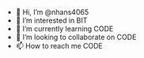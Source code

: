 - 👋 Hi, I’m @nhans4065
- 👀 I’m interested in BIT
- 🌱 I’m currently learning CODE
- 💞️ I’m looking to collaborate on CODE
- 📫 How to reach me CODE

<!---
nhans4065/nhans4065 is a ✨ special ✨ repository because its `README.md` (this file) appears on your GitHub profile.
You can click the Preview link to take a look at your changes.
--->
